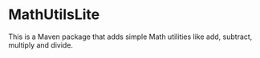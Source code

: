 # MathUtilsLite

This is a Maven package that adds simple Math utilities like add, subtract, multiply and divide.
